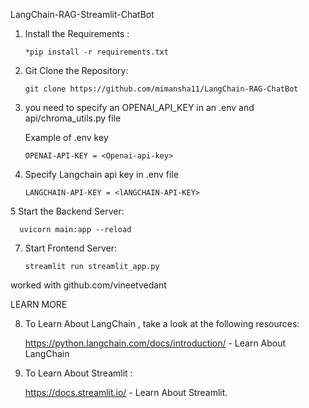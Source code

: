 LangChain-RAG-Streamlit-ChatBot

1. Install the Requirements :

       *pip install -r requirements.txt

2. Git Clone the Repository:

       git clone https://github.com/mimansha11/LangChain-RAG-ChatBot

3. you need to specify an OPENAI_API_KEY in an .env and api/chroma_utils.py file

   Example of .env key 

       OPENAI-API-KEY = <Openai-api-key>

4. Specify Langchain api key in .env file 

       LANGCHAIN-API-KEY = <lANGCHAIN-API-KEY>

5  Start the Backend Server:

      uvicorn main:app --reload

7. Start Frontend Server:

       streamlit run streamlit_app.py

worked with github.com/vineetvedant

LEARN MORE 

8. To Learn About LangChain , take a look at the following resources:

   https://python.langchain.com/docs/introduction/ - Learn About LangChain

9. To Learn About Streamlit : 

   https://docs.streamlit.io/ - Learn About Streamlit.
